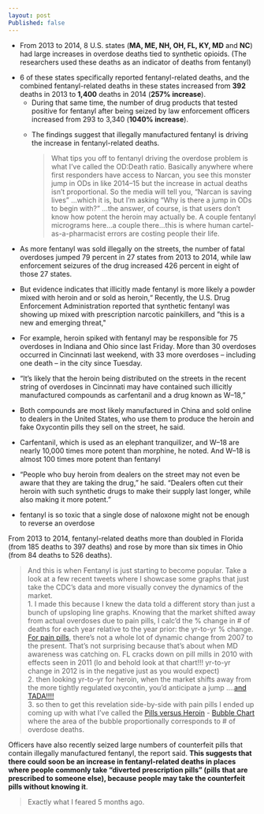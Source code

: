```yaml
---
layout: post
Published: false
---
```

<ul>
<li><p>From 2013 to 2014, 8 U.S. states (<strong>MA, ME, NH, OH, FL, KY, MD</strong> and <strong>NC</strong>) had large increases in overdose deaths tied to synthetic opioids. (The researchers used these deaths as an indicator of deaths from fentanyl) </p></li>
<li>6 of these states specifically reported fentanyl-related deaths, and the combined fentanyl-related deaths in these states increased from <strong>392</strong> deaths in 2013 to <strong>1,400</strong> deaths in 2014 (<strong>257% increase</strong>).

<ul>
<li>During that same time, the number of drug products that tested positive for fentanyl after being seized by law enforcement officers increased from 293 to 3,340 (<strong>1040% increase</strong>).</li>
<li><p>The findings suggest that illegally manufactured fentanyl is driving the increase in fentanyl-related deaths. </p>

<blockquote>
<p>What tips you off to fentanyl driving the overdose problem is what I&#8217;ve called the OD:Death ratio. Basically anywhere where first responders have access to Narcan, you see this monster jump in ODs in like 2014&#8211;15 but the increase in actual deaths isn&#8217;t proportional. So the media will tell you, &#8220;Narcan is saving lives&#8221; &#8230;which it is, but I&#8217;m asking &#8220;Why is there a jump in ODs to begin with?&#8221; &#8230;the answer, of course, is that users don&#8217;t know how potent the heroin may actually be. A couple fentanyl micrograms here&#8230;a couple there&#8230;this is where human cartel-as-a-pharmacist errors are costing people their life. </p>
</blockquote></li>
</ul></li>
<li><p>As more fentanyl was sold illegally on the streets, the number of fatal overdoses jumped 79 percent in 27 states from 2013 to 2014, while law enforcement seizures of the drug increased 426 percent in eight of those 27 states. </p></li>
<li><p>But evidence indicates that illicitly made fentanyl is more likely a powder mixed with heroin and or sold as heroin,&#8220; Recently, the U.S. Drug Enforcement Administration reported that synthetic fentanyl was showing up mixed with prescription narcotic painkillers, and &#8221;this is a new and emerging threat,&quot;</p></li>
<li><p>For example, heroin spiked with fentanyl may be responsible for 75 overdoses in Indiana and Ohio since last Friday. More than 30 overdoses occurred in Cincinnati last weekend, with 33 more overdoses &#8211; including one death &#8211; in the city since Tuesday. </p></li>
<li><p>&#8220;It&#8217;s likely that the heroin being distributed on the streets in the recent string of overdoses in Cincinnati may have contained such illicitly manufactured compounds as carfentanil and a drug known as W&#8211;18,&#8221; </p></li>
<li><p>Both compounds are most likely manufactured in China and sold online to dealers in the United States, who use them to produce the heroin and fake Oxycontin pills they sell on the street, he said.</p></li>
<li><p>Carfentanil, which is used as an elephant tranquilizer, and W&#8211;18 are nearly 10,000 times more potent than morphine, he noted. And W&#8211;18 is almost 100 times more potent than fentanyl </p></li>
<li><p>&#8220;People who buy heroin from dealers on the street may not even be aware that they are taking the drug,&#8221; he said. &#8220;Dealers often cut their heroin with such synthetic drugs to make their supply last longer, while also making it more potent.&#8221; </p></li>
<li><p>fentanyl is so toxic that a single dose of naloxone might not be enough to reverse an overdose</p></li>
</ul>

<p>From 2013 to 2014, fentanyl-related deaths more than doubled in Florida (from 185 deaths to 397 deaths) and rose by more than six times in Ohio (from 84 deaths to 526 deaths). </p>

<blockquote>
<p>And this is when Fentanyl is just starting to become popular. Take a look at a few recent tweets where I showcase some graphs that just take the CDC&#8217;s data and more visually convey the dynamics of the market.<br/>
1. I made this because I knew the data told a different story than just a bunch of upsloping line graphs. Knowing that the market shifted away from actual overdoses due to pain pills, I calc&#8217;d the % change in # of deaths for each year relative to the year prior: the yr-to-yr % change. <a href="https://pbs.twimg.com/media/Covsh-8XgAIioUh.jpg">For pain pills</a>, there&#8217;s not a whole lot of dynamic change from 2007 to the present. That&#8217;s not surprising because that&#8217;s about when MD awareness was catching on. FL cracks down on pill mills in 2010 with effects seen in 2011 (lo and behold look at that chart!!! yr-to-yr change in 2012 is in the negative just as you would expect)<br/>
2. then looking yr-to-yr for heroin, when the market shifts away from the more tightly regulated oxycontin, you&#8217;d anticipate a jump &#8230;.<a href="https://pbs.twimg.com/media/CovzIViW8AA3-m1.jpg">and TADA!!!!</a><br/>
3. so then to get this revelation side-by-side with pain pills I ended up coming up with what I&#8217;ve called the <a href="https://twitter.com/jake_mcclure/status/767154720758792192">Pills versus Heroin</a> - <a href="https://pbs.twimg.com/media/CqV7JiuXYAAHzSa.jpg">Bubble Chart</a> where the area of the bubble proportionally corresponds to # of overdose deaths. </p>
</blockquote>

<p>Officers have also recently seized large numbers of counterfeit pills that contain illegally manufactured fentanyl, the report said. <strong>This suggests that there could soon be an increase in fentanyl-related deaths in places where people commonly take &#8220;diverted prescription pills&#8221; (pills that are prescribed to someone else), because people may take the counterfeit pills without knowing it</strong>. </p>

<blockquote>
<p>Exactly what I feared 5 months ago.</p>
</blockquote>
